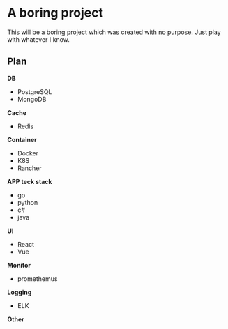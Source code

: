 # A boring project

This will be a boring project which was created with no purpose. Just play with whatever I know.

## Plan

__DB__

- PostgreSQL
- MongoDB

__Cache__

- Redis

__Container__

- Docker
- K8S
- Rancher

__APP teck stack__

- go
- python
- c#
- java

__UI__

- React
- Vue

__Monitor__

- promethemus

__Logging__

- ELK

__Other__


